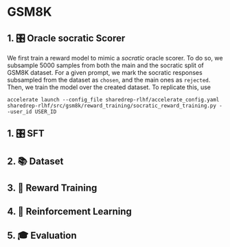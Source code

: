 # GSM8K

## 1. 🎛️ Oracle socratic Scorer
We first train a reward model to mimic a *socratic* oracle scorer. To do so, we subsample 5000 samples from both the main and the socratic split of GSM8K dataset. For a given prompt, we mark the socratic responses subsampled from the dataset as `chosen`, and the main ones as `rejected`. Then, we train the model over the created dataset. To replicate this, use
``` 
accelerate launch --config_file sharedrep-rlhf/accelerate_config.yaml sharedrep-rlhf/src/gsm8k/reward_training/socratic_reward_training.py --user_id USER_ID
``` 


## 1. 🎛️ SFT


## 2. 📚 Dataset


## 3. 🎯 Reward Training


## 4. 🤖 Reinforcement Learning


## 5. 🎓 Evaluation
